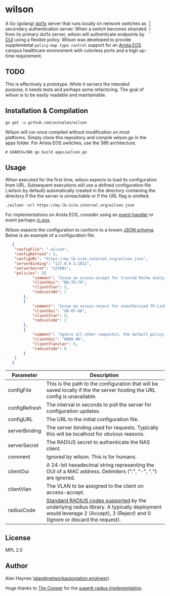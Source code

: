 

# wilson

<img src="https://github.com/autoalan/wilson/raw/master/images/wilson.jpg" alt="wilson" align="right" width="10%"/>A Go (golang) [dot1x](https://github.com/layeh/radius) server that runs locally on network switches as secondary authentication server. When a switch becomes stranded from its primary dot1x server, wilson will authenticate endpoints by [OUI](https://en.wikipedia.org/wiki/Organizationally_unique_identifier) using a flexible policy. Wilson was developed to provide supplemental `policy-map type control` support for an [Arista EOS](https://www.arista.com/en/products/eos) campus healthcare environment with colorless ports and a high up-time requirement.



## TODO

This is effectively a prototype. While it servers the intended purpose, it needs tests and perhaps some refactoring. The goal of wilson is to be easily readable and maintainable. 



## Installation & Compilation

```
go get -u github.com/autoalan/wilson
```

Wilson will run once compiled without modification on most platforms. Simply clone this repository and compile wilson.go in the apps folder.  For Arista EOS switches, use the 386 architecture.  

```
# GOARCH=386 go build apps/wilson.go
```



## Usage

When executed for the first time, wilson expects to load its configuration from URL. Subsequent executions will use a defined configuration file (.wilson by default) automatically created in the directory containing the directory if the the server is unreachable or if the URL flag is omitted.


```
./wilson -url https://my-lb-site.internal.org/wilson.json
```

For implementations on Arista EOS, consider using an [event-handler](https://www.arista.com/en/um-eos/eos-section-3-9-command-line-interface-commands#ww1124606) or event perhaps [rc.eos](https://www.arista.com/assets/data/pdf/Whitepapers/Arista_EOS_parser.pdf).


Wilson expects the configuration to conform to a known [JSON schema](https://github.com/autoalan/wilson/blob/35d32639d00e05aeb7c1a301a6d2e96112d53034/schema.go#L23-L101). Below is an example of a configuration file.

```json
   {
   	"configFile": ".wilson",
   	"configRefresh": 5,
   	"configURL": "https://my-lb-site.internal.org/wilson.json",
   	"serverBinding": "127.0.0.1:1812",
   	"serverSecret": "127001",
   	"policies": [{
   			"comment": "Issue an access-accept for trusted Roche analyzers",
   			"clientOui": "B8:78:79",
   			"clientVlan": 5,
   			"radiusCode": 2
   		},
   		{
   			"comment": "Issue an access-reject for unauthorized TP-Link endpoints",
   			"clientOui": "d8-07-b6",
   			"clientVlan": 0,
   			"radiusCode": 2
   		},
   		{
   			"comment": "Ignore all other requestst; the default policy is the last policy",
   			"clientOui": "0000.00",
   			"clientVlanvlan": 0,
   			"radiusCode": 0
   		}
   	]
   }
```



| Parameter     | Description                                                  |
| ------------- | ------------------------------------------------------------ |
| configFile    | This is the path to the configuration that will be saved locally if the the server hosting the URL config is unavailable. |
| configRefresh | The interval in seconds to poll the server for configuration updates. |
| configURL     | The URL to the initial configuration file.                   |
| serverBinding | The server binding used for requests. Typically this will be localhost for obvious reasons. |
| serverSecret  | The RADIUS secret to authenticate the NAS client.            |
| comment       | Ignored by wilson. This is for humans.                       |
| clientOui     | A 24-bit hexadecimal string representing the OUI of a MAC address. Delimiters (":", "-", ".") are ignored. |
| clientVlan    | The VLAN to be assigned to the client on access-accept.      |
| radiusCode    | [Standard RADIUS codes supported](https://github.com/layeh/radius/blob/3e43fd4ead922ac65515918994c1e7942d1f0013/code.go#L11-L27) by the underlying radius library. A typically deployment would leverage 2 (Accept), 3 (Reject) and 0 (Ignore or discard the request). |



## License

MPL 2.0



## Author

Alan Haynes (alan@networkautomation.engineer). 

Huge thanks to [Tim Cooper](mailto:tim.cooper@layeh.com) for the [superb radius implementation](https://github.com/layeh/radius).


